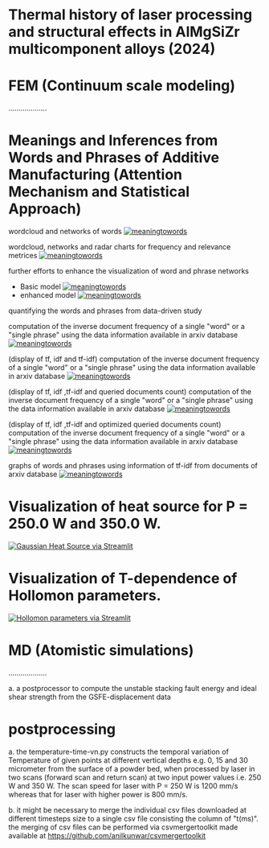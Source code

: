 # Thermal history of laser processing and structural effects in AlMgSiZr multicomponent alloys (2024)

# FEM (Continuum scale modeling)
...................

# Meanings and Inferences from Words and Phrases of Additive Manufacturing (Attention Mechanism and Statistical Approach)

wordcloud and networks of words
[![meaningtowords](https://img.shields.io/badge/WordPhraseGraphs-streamlit-red)](https://visualizationofwordsphrases.streamlit.app/)

wordcloud, networks and radar charts for frequency and relevance metrices
[![meaningtowords](https://img.shields.io/badge/AdvancedWordPhraseGraphs-streamlit-red)](https://advancedgraphswordsphrases.streamlit.app/)

further efforts to enhance the visualization of word and phrase networks
- Basic model
  [![meaningtowords](https://img.shields.io/badge/basicwordnetwork-streamlit-red)](https://basicvisualizationofwordphrasegraphs.streamlit.app/)
- enhanced model 
[![meaningtowords](https://img.shields.io/badge/enhancedwordnetwork-streamlit-red)](https://enhancedvisualizationofwordphrasegraphs.streamlit.app/)

quantifying the words and phrases from data-driven study

computation of the inverse document frequency of a single "word" or a "single phrase" using the data information available in arxiv database
[![meaningtowords](https://img.shields.io/badge/computeidf-streamlit-red)](https://singlewordphraseidfcomputation.streamlit.app/)

(display of tf, idf and tf-idf) computation of the inverse document frequency of a single "word" or a "single phrase" using the data information available in arxiv database
[![meaningtowords](https://img.shields.io/badge/computetfidf-streamlit-red)](https://advancedsingletermtfidfcomputation.streamlit.app/)

(display of tf, idf ,tf-idf and queried documents count) computation of the inverse document frequency of a single "word" or a "single phrase" using the data information available in arxiv database
[![meaningtowords](https://img.shields.io/badge/computetfidffromndoc-streamlit-red)](https://advancedsingletermtfidfcomputefromdocuments.streamlit.app/)

(display of tf, idf ,tf-idf and optimized queried documents count) computation of the inverse document frequency of a single "word" or a "single phrase" using the data information available in arxiv database
[![meaningtowords](https://img.shields.io/badge/computetfidffromndoc-streamlit-red)](https://optimizedcomputationoftfidfsingleterm.streamlit.app/ )

 

graphs of words and phrases using information of tf-idf from documents of arxiv database
[![meaningtowords](https://img.shields.io/badge/visualizewordsphrases-streamlit-red)](https://datadrivenstudyofwordsphrases.streamlit.app/)


# Visualization of heat source for P = 250.0 W and 350.0 W. 
[![Gaussian Heat Source via Streamlit](https://static.streamlit.io/badges/streamlit_badge_black_white.svg)](https://gaussianheatsourcemodel.streamlit.app/)

# Visualization of T-dependence of Hollomon parameters. 
[![Hollomon parameters via Streamlit](https://static.streamlit.io/badges/streamlit_badge_black_white.svg)](https://hollomonparameters.streamlit.app/)

# MD (Atomistic simulations)
...................

a. a postprocessor to compute the unstable stacking fault energy and ideal shear strength from the GSFE-displacement data

# postprocessing
a. the temperature-time-vn.py constructs the temporal variation of Temperature of given points  at different vertical depths e.g. 0, 15 and 30 micrometer from the surface of a powder bed, when processed by laser in two scans (forward scan and return scan) at two input power values i.e. 250 W and 350 W. The scan speed for laser with P = 250 W is 1200 mm/s whereas that for laser with higher power is 800 mm/s. 

b. it might be necessary to merge the individual csv files downloaded at different timesteps size to a single csv file consisting the column of "t(ms)". the merging of csv files can be performed via csvmergertoolkit made available at https://github.com/anilkunwar/csvmergertoolkit

